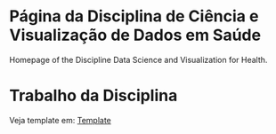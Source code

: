 # Página da Disciplina de Ciência e Visualização de Dados em Saúde

Homepage of the Discipline Data Science and Visualization for Health.

# Trabalho da Disciplina
Veja template em: [Template](resources/templates/)